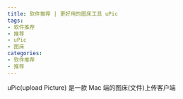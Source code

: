 ```yaml
---
title: 软件推荐 | 更好用的图床工具 uPic
tags:
- 软件推荐
- 推荐
- uPic
- 图床
categories:
- 软件推荐
- 推荐
---
```


uPic(upload Picture) 是一款 Mac 端的图床(文件)上传客户端